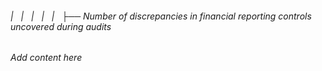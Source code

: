 ###### |   |   |   |   |   ├── Number of discrepancies in financial reporting controls uncovered during audits

*Add content here*